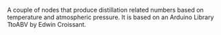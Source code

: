 A couple of nodes that produce distillation related numbers based on temperature and atmospheric pressure.
It is based on an Arduino Library TtoABV by Edwin Croissant.
